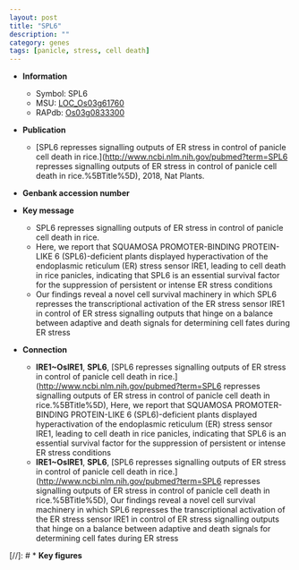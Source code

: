 ```yaml
---
layout: post
title: "SPL6"
description: ""
category: genes
tags: [panicle, stress, cell death]
---
```


* **Information**  
    + Symbol: SPL6  
    + MSU: [LOC_Os03g61760](http://rice.uga.edu/cgi-bin/ORF_infopage.cgi?orf=LOC_Os03g61760)  
    + RAPdb: [Os03g0833300](http://rapdb.dna.affrc.go.jp/viewer/gbrowse_details/irgsp1?name=Os03g0833300)  

* **Publication**  
    + [SPL6 represses signalling outputs of ER stress in control of panicle cell death in rice.](http://www.ncbi.nlm.nih.gov/pubmed?term=SPL6 represses signalling outputs of ER stress in control of panicle cell death in rice.%5BTitle%5D), 2018, Nat Plants.

* **Genbank accession number**  

* **Key message**  
    + SPL6 represses signalling outputs of ER stress in control of panicle cell death in rice.
    + Here, we report that SQUAMOSA PROMOTER-BINDING PROTEIN-LIKE 6 (SPL6)-deficient plants displayed hyperactivation of the endoplasmic reticulum (ER) stress sensor IRE1, leading to cell death in rice panicles, indicating that SPL6 is an essential survival factor for the suppression of persistent or intense ER stress conditions
    + Our findings reveal a novel cell survival machinery in which SPL6 represses the transcriptional activation of the ER stress sensor IRE1 in control of ER stress signalling outputs that hinge on a balance between adaptive and death signals for determining cell fates during ER stress

* **Connection**  
    + __IRE1~OsIRE1__, __SPL6__, [SPL6 represses signalling outputs of ER stress in control of panicle cell death in rice.](http://www.ncbi.nlm.nih.gov/pubmed?term=SPL6 represses signalling outputs of ER stress in control of panicle cell death in rice.%5BTitle%5D),  Here, we report that SQUAMOSA PROMOTER-BINDING PROTEIN-LIKE 6 (SPL6)-deficient plants displayed hyperactivation of the endoplasmic reticulum (ER) stress sensor IRE1, leading to cell death in rice panicles, indicating that SPL6 is an essential survival factor for the suppression of persistent or intense ER stress conditions
    + __IRE1~OsIRE1__, __SPL6__, [SPL6 represses signalling outputs of ER stress in control of panicle cell death in rice.](http://www.ncbi.nlm.nih.gov/pubmed?term=SPL6 represses signalling outputs of ER stress in control of panicle cell death in rice.%5BTitle%5D),  Our findings reveal a novel cell survival machinery in which SPL6 represses the transcriptional activation of the ER stress sensor IRE1 in control of ER stress signalling outputs that hinge on a balance between adaptive and death signals for determining cell fates during ER stress

[//]: # * **Key figures**  


